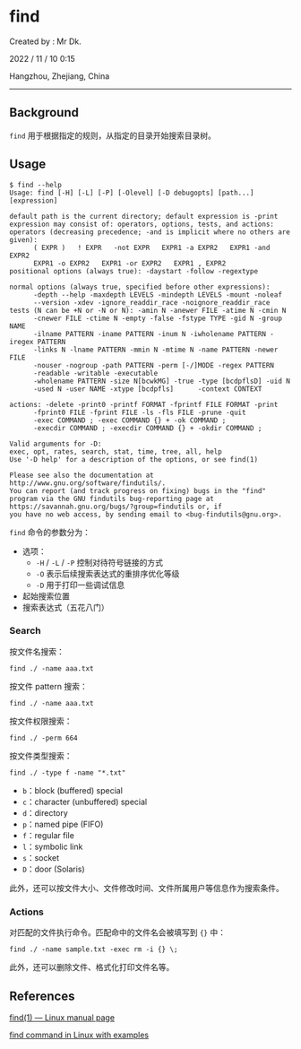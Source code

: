 # find

Created by : Mr Dk.

2022 / 11 / 10 0:15

Hangzhou, Zhejiang, China

---

## Background

`find` 用于根据指定的规则，从指定的目录开始搜索目录树。

## Usage

```shell
$ find --help
Usage: find [-H] [-L] [-P] [-Olevel] [-D debugopts] [path...] [expression]

default path is the current directory; default expression is -print
expression may consist of: operators, options, tests, and actions:
operators (decreasing precedence; -and is implicit where no others are given):
      ( EXPR )   ! EXPR   -not EXPR   EXPR1 -a EXPR2   EXPR1 -and EXPR2
      EXPR1 -o EXPR2   EXPR1 -or EXPR2   EXPR1 , EXPR2
positional options (always true): -daystart -follow -regextype

normal options (always true, specified before other expressions):
      -depth --help -maxdepth LEVELS -mindepth LEVELS -mount -noleaf
      --version -xdev -ignore_readdir_race -noignore_readdir_race
tests (N can be +N or -N or N): -amin N -anewer FILE -atime N -cmin N
      -cnewer FILE -ctime N -empty -false -fstype TYPE -gid N -group NAME
      -ilname PATTERN -iname PATTERN -inum N -iwholename PATTERN -iregex PATTERN
      -links N -lname PATTERN -mmin N -mtime N -name PATTERN -newer FILE
      -nouser -nogroup -path PATTERN -perm [-/]MODE -regex PATTERN
      -readable -writable -executable
      -wholename PATTERN -size N[bcwkMG] -true -type [bcdpflsD] -uid N
      -used N -user NAME -xtype [bcdpfls]      -context CONTEXT

actions: -delete -print0 -printf FORMAT -fprintf FILE FORMAT -print
      -fprint0 FILE -fprint FILE -ls -fls FILE -prune -quit
      -exec COMMAND ; -exec COMMAND {} + -ok COMMAND ;
      -execdir COMMAND ; -execdir COMMAND {} + -okdir COMMAND ;

Valid arguments for -D:
exec, opt, rates, search, stat, time, tree, all, help
Use '-D help' for a description of the options, or see find(1)

Please see also the documentation at http://www.gnu.org/software/findutils/.
You can report (and track progress on fixing) bugs in the "find"
program via the GNU findutils bug-reporting page at
https://savannah.gnu.org/bugs/?group=findutils or, if
you have no web access, by sending email to <bug-findutils@gnu.org>.
```

`find` 命令的参数分为：

- 选项：
  - `-H` / `-L` / `-P` 控制对待符号链接的方式
  - `-O` 表示后续搜索表达式的重排序优化等级
  - `-D` 用于打印一些调试信息
- 起始搜索位置
- 搜索表达式（五花八门）

### Search

按文件名搜索：

```shell
find ./ -name aaa.txt
```

按文件 pattern 搜索：

```shell
find ./ -name aaa.txt
```

按文件权限搜索：

```shell
find ./ -perm 664
```

按文件类型搜索：

```shell
find ./ -type f -name "*.txt"
```

- `b`：block (buffered) special
- `c`：character (unbuffered) special
- `d`：directory
- `p`：named pipe (FIFO)
- `f`：regular file
- `l`：symbolic link
- `s`：socket
- `D`：door (Solaris)

此外，还可以按文件大小、文件修改时间、文件所属用户等信息作为搜索条件。

### Actions

对匹配的文件执行命令。匹配命中的文件名会被填写到 `{}` 中：

```shell
find ./ -name sample.txt -exec rm -i {} \;
```

此外，还可以删除文件、格式化打印文件名等。

## References

[find(1) — Linux manual page](https://man7.org/linux/man-pages/man1/find.1.html)

[find command in Linux with examples](https://www.geeksforgeeks.org/find-command-in-linux-with-examples/)
